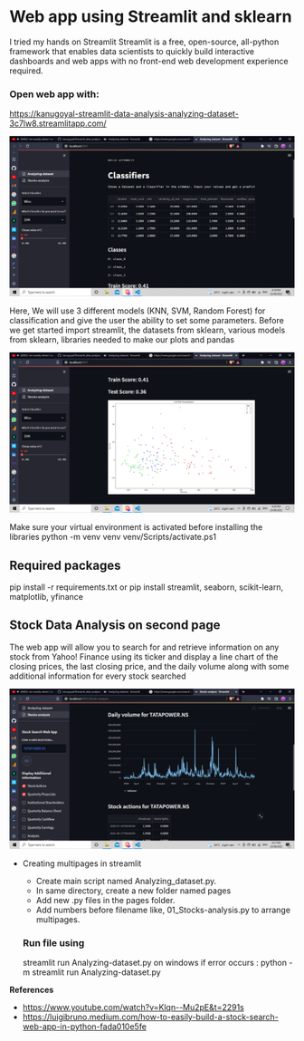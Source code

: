 # Web app using Streamlit and sklearn
I tried my hands on Streamlit 
Streamlit is a free, open-source, all-python framework that enables data scientists to quickly build interactive dashboards and web apps with no front-end web development experience required.

### Open web app with:
https://kanugoyal-streamlit-data-analysis-analyzing-dataset-3c7lw8.streamlitapp.com/

![Homepage](homepage.png)

Here, We will use 3 different models (KNN, SVM, Random Forest) for classification and give the user the ability to set some parameters. Before we get started import streamlit, the datasets from sklearn, various models from sklearn, libraries needed to make our plots and pandas

![Homeplot](homeplot.png)

Make sure your virtual environment is activated before installing the libraries
 python -m venv venv
 venv/Scripts/activate.ps1

## Required packages
 pip install -r requirements.txt
or
 pip install streamlit, seaborn, scikit-learn, matplotlib, yfinance

## Stock Data Analysis on second page 
The web app will allow you to search for and retrieve information on any stock from Yahoo! Finance using its ticker and display a line chart of the closing prices, the last closing price, and the daily volume along with some additional information for every stock searched

![Homepage2](homepage2.png)

- Creating multipages in streamlit
  * Create main script named Analyzing_dataset.py.
  * In same directory, create a new folder named pages
  * Add new .py files in the pages folder.
  * Add numbers before filename like, 01_Stocks-analysis.py  to arrange multipages.

  ### Run file using 
   streamlit run Analyzing-dataset.py
on windows if error occurs :
   python -m streamlit run Analyzing-dataset.py 

 **References**
- https://www.youtube.com/watch?v=Klqn--Mu2pE&t=2291s
- https://luigibruno.medium.com/how-to-easily-build-a-stock-search-web-app-in-python-fada010e5fe




